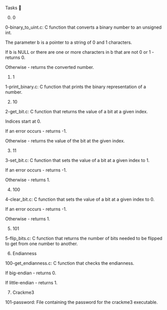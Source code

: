Tasks 📃

0. 0



0-binary_to_uint.c: C function that converts a binary number to an unsigned int.

The parameter b is a pointer to a string of 0 and 1 characters.

If b is NULL or there are one or more characters in b that are not 0 or 1 - returns 0.

Otherwise - returns the converted number.

1. 1



1-print_binary.c: C function that prints the binary representation of a number.

2. 10



2-get_bit.c: C function that returns the value of a bit at a given index.

Indices start at 0.

If an error occurs - returns -1.

Otherwise - returns the value of the bit at the given index.

3. 11



3-set_bit.c: C function that sets the value of a bit at a given index to 1.

If an error occurs - returns -1.

Otherwise - returns 1.

4. 100



4-clear_bit.c: C function that sets the value of a bit at a given index to 0.

If an error occurs - returns -1.

Otherwise - returns 1.

5. 101



5-flip_bits.c: C function that returns the number of bits needed to be flipped to get from one number to another.

6. Endianness



100-get_endianness.c: C function that checks the endianness.

If big-endian - returns 0.

If little-endian - returns 1.

7. Crackme3



101-password: File containing the password for the crackme3 executable.
